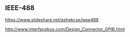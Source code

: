 ## IEEE-488

https://www.slideshare.net/ashekcse/ieee488

http://www.interfacebus.com/Design_Connector_GPIB.html

